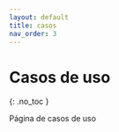 ```yaml
---
layout: default
title: casos
nav_order: 3
---
```


# Casos de uso
{: .no_toc }

Página de casos de uso
